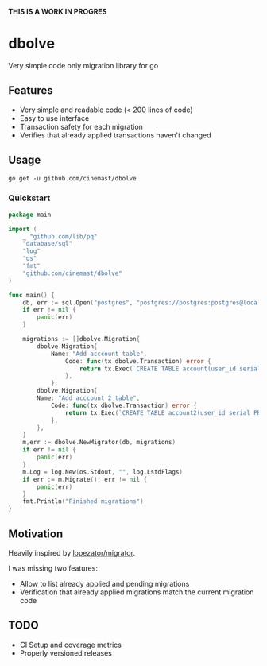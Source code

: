 **THIS IS A WORK IN PROGRES**

# dbolve

Very simple code only migration library for go

## Features
- Very simple and readable code (< 200 lines of code)
- Easy to use interface
- Transaction safety for each migration
- Verifies that already applied transactions haven't changed

## Usage
```
go get -u github.com/cinemast/dbolve
```

### Quickstart

```go
package main

import (
	_ "github.com/lib/pq"
	"database/sql"
	"log"
	"os"
	"fmt"
	"github.com/cinemast/dbolve"
)

func main() {
	db, err := sql.Open("postgres", "postgres://postgres:postgres@localhost/dbolve_test?sslmode=disable")
    if err != nil {
		panic(err)
	}

	migrations := []dbolve.Migration{
		dbolve.Migration{
			Name: "Add acccount table",
				Code: func(tx dbolve.Transaction) error {
					return tx.Exec(`CREATE TABLE account(user_id serial PRIMARY KEY, username VARCHAR (50) UNIQUE NOT NULL, password VARCHAR (50) NOT NULL);`)
				},
			},
		dbolve.Migration{
		Name: "Add acccount 2 table",
			Code: func(tx dbolve.Transaction) error {
				return tx.Exec(`CREATE TABLE account2(user_id serial PRIMARY KEY, username VARCHAR (50) UNIQUE NOT NULL, password VARCHAR (50) NOT NULL);`)
			},
		},
	}
	m,err := dbolve.NewMigrator(db, migrations)
	if err != nil {
		panic(err)
	}
	m.Log = log.New(os.Stdout, "", log.LstdFlags)
	if err := m.Migrate(); err != nil {
		panic(err)
	}
	fmt.Println("Finished migrations")
}
```

## Motivation

Heavily inspired by [lopezator/migrator](https://github.com/lopezator/migrator).

I was missing two features:
  - Allow to list already applied and pending migrations
  - Verification that already applied migrations match the current migration code

## TODO
  - CI Setup and coverage metrics
  - Properly versioned releases